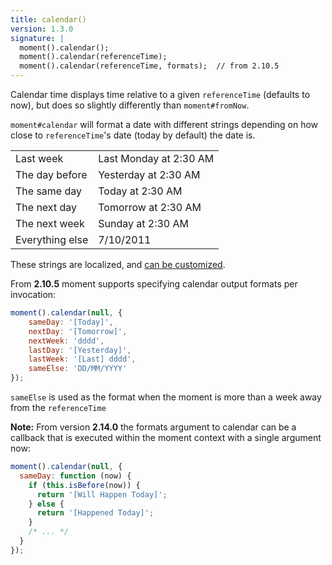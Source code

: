 ```yaml
---
title: calendar()
version: 1.3.0
signature: |
  moment().calendar();
  moment().calendar(referenceTime);
  moment().calendar(referenceTime, formats);  // from 2.10.5
---
```



Calendar time displays time relative to a given `referenceTime` (defaults to now), but does so slightly differently than `moment#fromNow`.

`moment#calendar` will format a date with different strings depending on how close to `referenceTime`'s date (today by default) the date is.

<table class="table table-striped table-bordered">
  <tr>
    <td>Last week</td>
    <td>Last Monday at 2:30 AM</td>
  </tr>
  <tr>
    <td>The day before</td>
    <td>Yesterday at 2:30 AM</td>
  </tr>
  <tr>
    <td>The same day</td>
    <td>Today at 2:30 AM</td>
  </tr>
  <tr>
    <td>The next day</td>
    <td>Tomorrow at 2:30 AM</td>
  </tr>
  <tr>
    <td>The next week</td>
    <td>Sunday at 2:30 AM</td>
  </tr>
  <tr>
    <td>Everything else</td>
    <td>7/10/2011</td>
  </tr>
</table>

These strings are localized, and [can be customized](#/customization/calendar/).

From **2.10.5** moment supports specifying calendar output formats per
invocation:

```javascript
moment().calendar(null, {
    sameDay: '[Today]',
    nextDay: '[Tomorrow]',
    nextWeek: 'dddd',
    lastDay: '[Yesterday]',
    lastWeek: '[Last] dddd',
    sameElse: 'DD/MM/YYYY'
});
```
`sameElse` is used as the format when the moment is more than a week away from the `referenceTime`

**Note:** From version **2.14.0** the formats argument to calendar can be
a callback that is executed within the moment context with a single argument
now:

```javascript
moment().calendar(null, {
  sameDay: function (now) {
    if (this.isBefore(now)) {
      return '[Will Happen Today]';
    } else {
      return '[Happened Today]';
    }
    /* ... */
  }
});
```
